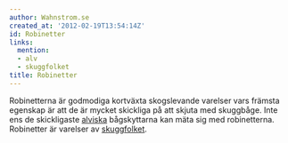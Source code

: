 ```yaml
---
author: Wahnstrom.se
created_at: '2012-02-19T13:54:14Z'
id: Robinetter
links:
  mention:
  - alv
  - skuggfolket
title: Robinetter
---
```


Robinetterna är godmodiga kortväxta skogslevande varelser vars främsta egenskap är att de är mycket
skickliga på att skjuta med skuggbåge. Inte ens de skickligaste [alviska] bågskyttarna kan mäta sig
med robinetterna. Robinetter är varelser av [skuggfolket].

  [alviska]: alv
  [skuggfolket]: skuggfolket